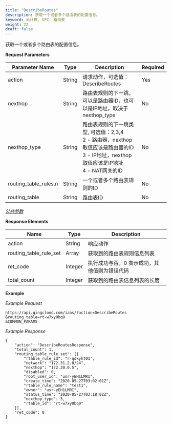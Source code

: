```yaml
---
title: "DescribeRoutes"
description: 获取一个或者多个路由表的配置信息。
keyword: 云计算, VPC, 路由表
weight: 22
draft: false
---
```


获取一个或者多个路由表的配置信息。

**Request Parameters**

| Parameter Name | Type | Description | Required |
| --- | --- | --- | --- |
| action | String | 请求动作，可选值：DescribeRoutes | Yes |
| nexthop | String | 路由表规则的下一跳，可以是路由器ID，也可以是IP地址，取决于nexthop_type | No |
| nexthop_type | String | 路由表规则的下一跳类型, 可选值：2,3,4 <br> 2 - 路由器，nexthop取值应该是路由器的ID <br> 3 - IP地址，nexthop取值应该是IP地址 <br> 4 - NAT网关的ID | No |
| routing_table_rules.n | String | 一个或者多个路由表规则的ID | No |
| routing_table | String | 路由表ID | No |

[_公共参数_](../../get_api/parameters/)

**Response Elements**

| Name | Type | Description |
| --- | --- | --- |
| action | String | 响应动作 |
| routing_table_rule_set | Array | 获取到的路由表规则信息列表 |
| ret_code | Integer | 执行成功与否，0 表示成功，其他值则为错误代码 |
| total_count | Integer | 获取到的路由表信息列表的长度 |

**Example**

_Example Request_

```
https://api.qingcloud.com/iaas/?action=DescribeRoutes
&routing_table=rt-w7xy0bq0
&COMMON_PARAMS
```
_Example Response_

```
{
	"action": "DescribeRoutesResponse",
	"total_count": 1,
	"routing_table_rule_set": [{
		"rtable_rule_id": "r-qdkyht01",
		"network": "172.31.2.0/24",
		"nexthop": "172.30.0.5",
		"disabled": 0,
		"root_user_id": "usr-yEH1LMRI",
		"create_time": "2020-05-27T03:02:01Z",
		"rtable_rule_name": "test1",
		"owner": "usr-yEH1LMRI",
		"status_time": "2020-05-27T03:18:02Z",
		"nexthop_type": 3,
		"rtable_id": "rt-w7xy0bq0"
	}],
	"ret_code": 0
}
```
